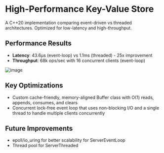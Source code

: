# High-Performance Key-Value Store

A C++20 implementation comparing event-driven vs threaded architectures. Optimized for low-latency and high-throughput.

## Performance Results
- **Latency**: 43.6μs (event-loop) vs 1.1ms (threaded) - 25x improvement
- **Throughput**: 68k ops/sec with 16 concurrent clients (event-loop)

  
![image](https://github.com/user-attachments/assets/a3289e63-0723-4551-9b12-b42670b8d706)


## Key Optimizations
- Custom cache-friendly, memory-aligned Buffer class with O(1) reads, appends, consumes, and clears
- Concurrent lock-free event loop that uses non-blocking I/O and a single thread to handle multiple clients concurrently

## Future Improvements
- epoll/io_uring for better scalability for ServerEventLoop
- Thread pool for ServerThreaded
